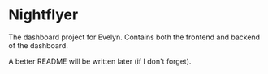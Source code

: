 # Nightflyer

The dashboard project for Evelyn. Contains both the frontend and backend of the dashboard. 

A better README will be written later (if I don't forget).